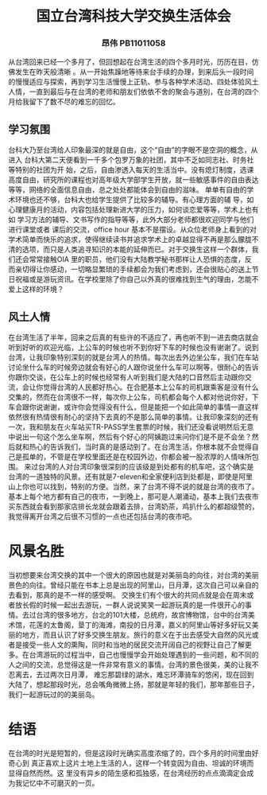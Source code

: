 # <center > 国立台湾科技大学交换生活体会 
### <center > 昂伟 PB11011058

从台湾回来已经一个多月了，但回想起在台湾生活的四个多月时光，历历在目，仿佛发生在昨天般清晰
。从一开始焦躁地等待来台手续的办理，到来后头一段时间的慢慢适应与探索，再到学习生活慢慢上正轨、参与各种学术活动、四处体验风土人情，一直到最后与在台湾的老师和朋友们依依不舍的聚会与道别，在台湾的四个月给我留下了数不尽的难忘的回忆。

## 学习氛围
台科大乃至台湾给人印象最深的就是自由，这个“自由”的字眼不是空洞的概念，从进入
台科大第二天便看到一千多个包罗万象的社团，其中不乏如同志社、时务社等特别的社团为开
始，之后，自由渗透入每天的生活当中。没有熄灯制度，选课高度自由，研究所的课程也对高年级大学部学生开放，就一些敏感事件的自由表达等等，网络的全面信息自由，总之处处都能体会到自由的滋味。
单单有自由的学术环境也还不够，台科大也给学生提供了比较多的辅导。有心理方面的辅
导，如心理健康月的活动，内容包括处理新进大学的压力，如何谈恋爱等等，学术上也有如
学习方法的辅导、文书写作的指导等等，此外大部分老师都很欢迎同学与他们进行课堂或者
课后的交流，office hour 基本不是摆设。从众位老师身上看到的对学术简单而快乐的追求，使得继续读书并追求学术上的卓越显得不再是那么朦胧不清的选项，而只是人类追寻知识的本能的延伸而已。对于交换生这样一个群体，我们还会常常接触OIA 里的职员，他们没有大陆教学秘书那样让人恐惧的态度，反而亲切得让你感动，一切略显繁琐的手续都会为我们考虑到，还会很贴心的送上节日祝福或是游玩资讯。在学校里除了你自己以外真的很难找到生气的理由，怎能不爱上这样的环境？

## 风土人情

 在台湾生活了半年，回来之后真的有些许的不适应了，再也听不到一进去商店就会听到好听的欢迎光临，上公车的时候也听不到你好下车的时候也没有谢谢了。说到台湾，让我印象特别深刻的就是台湾人的热情。每次出去外边坐公车，我们在车站讨论坐什么车的时候旁边就会有好心的人跟你说坐什么车可以啊等，很耐心的告诉你跟你交谈，在公车上的时候也经常有人听到我们是大陆的口音然后主动跟你交流，会让你觉得台湾的人民都好热心。在合肥基本上公车的司机跟乘客是没有什么交集的，然而在台湾很不一样，每次你上公车，司机都会每个人都对他说你好，下车会跟你说谢谢，或许你会觉得没有什么，但是能把一个如此简单的事情一直这样依然很有热情很有耐心的坚持下去真的不是那么简单的事情。让我印象深刻的还有一次，我和朋友在火车站买TR-PASS学生套票的时候，我们还没看说明然后无意中说出一句这个怎么坐车啊，然后有个好心的阿姨跑过来问你们是不是不会坐？然后就和热心的告诉我们，当时真的是感动到了。在台湾生活，你根本就不会觉得自己是孤单的，不管是在学校里面还是在校园外边，你都会被一股浓厚的人情味所包围。 
  来过台湾的人对台湾印象很深刻的应该级是到处都有的机车吧，这个确实是台湾的一道独特的风景。还有就是7-eleven和全家便利店到处都是，即使是阿里山上你也可以找到，特别的方便。当然，来了台湾不得不说的就是台湾的夜市了。基本上每个地方都有自己的夜市，一到晚上，那可是人潮涌动，基本上我们去夜市买东西就会看到那家店排长龙就会跟着去排，台湾奶茶，鸡扒什么的都超级赞的，我觉得离开台湾之后很不习惯的一点也还包括台湾的夜市吧。

# 风景名胜

当初想要来台湾交换的其中一个很大的原因也就是对美丽岛的向往，对台湾的美丽景色的向往。曾经只能在书本上总是出现的阿里山，日月潭，这次自己可以亲自的去看到，那真的是不一样的感受啊。
  交换生们有个很大的共同点就是会在周末或者放长假的时候一起出去游玩，一群人说说笑笑一起游玩真的是一件很开心的事情。去过台湾的很多地方，台北的101大楼，总统府，故宫博物馆，台中的台湾美术馆，花莲的太鲁阁，垦丁的海滩，南投的日月潭，嘉义的阿里山等好多好玩又美丽的地方，而且认识了好多交换生朋友。旅行的意义在于出去感受大自然的风光或者是接受一些人文的熏陶，同时和当地的居民交流开阔自己的视野让自己了解更多。在台湾游玩的过程当中，自己也慢慢学会开始处理遇到的一些问题，和不同的人之间的交流，总觉得这是一件非常有意义的事情。台湾的景色很美，美的让我不忍离去，去过两次日月潭， 难忘那碧绿的湖水，难忘环潭骑车的悠闲，现在回到大陆了，想起那段时光，总会嘴角微微上扬，那就是年轻的我们，那年那些日子，我们一起游玩过的的美丽岛。
 

# 结语
在台湾的时光是短暂的，但是这段时光确实高度浓缩了的，四个多月的时间里由好奇心到
真正喜欢上这片土地上生活的人，这样一个转变因为自由、坦诚的环境而显得自然而然。这
里没有异乡的陌生感和孤独感，在台湾经历的点点滴滴定会成为我记忆中不可磨灭的一页。
